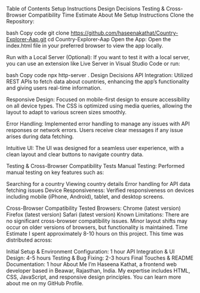 Table of Contents
Setup Instructions
Design Decisions
Testing & Cross-Browser Compatibility
Time Estimate
About Me
Setup Instructions
Clone the Repository:

bash
Copy code
git clone https://github.com/haseenakathat/Country-Explorer-Aap.git
cd Country-Explorer-Aap
Open the App: Open the index.html file in your preferred browser to view the app locally.

Run with a Local Server (Optional): If you want to test it with a local server, you can use an extension like Live Server in Visual Studio Code or run:

bash
Copy code
npx http-server .
Design Decisions
API Integration: Utilized REST APIs to fetch data about countries, enhancing the app’s functionality and giving users real-time information.

Responsive Design: Focused on mobile-first design to ensure accessibility on all device types. The CSS is optimized using media queries, allowing the layout to adapt to various screen sizes smoothly.

Error Handling: Implemented error handling to manage any issues with API responses or network errors. Users receive clear messages if any issue arises during data fetching.

Intuitive UI: The UI was designed for a seamless user experience, with a clean layout and clear buttons to navigate country data.

Testing & Cross-Browser Compatibility
Tests
Manual Testing: Performed manual testing on key features such as:

Searching for a country
Viewing country details
Error handling for API data fetching issues
Device Responsiveness: Verified responsiveness on devices including mobile (iPhone, Android), tablet, and desktop screens.

Cross-Browser Compatibility
Tested Browsers:
Chrome (latest version)
Firefox (latest version)
Safari (latest version)
Known Limitations: There are no significant cross-browser compatibility issues. Minor layout shifts may occur on older versions of browsers, but functionality is maintained.
Time Estimate
I spent approximately 8-10 hours on this project. This time was distributed across:

Initial Setup & Environment Configuration: 1 hour
API Integration & UI Design: 4-5 hours
Testing & Bug Fixing: 2-3 hours
Final Touches & README Documentation: 1 hour
About Me
I’m Haseena Kathat, a frontend web developer based in Beawar, Rajasthan, India. My expertise includes HTML, CSS, JavaScript, and responsive design principles. You can learn more about me on my GitHub Profile.

